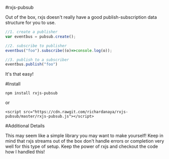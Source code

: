 #rxjs-pubsub

Out of the box, rxjs doesn't really have a good publish-subscription data structure for you to use.

```javascript
//1. create a publisher
var eventbus = pubsub.create();

//2. subscribe to publisher
eventbus("foo").subscribe((o)=>console.log(o));

//3. publish to a subscriber
eventbus.publish("foo")
```

It's that easy!

#Install

```
npm install rxjs-pubsub
```

or

```
<script src="https://cdn.rawgit.com/richardanaya/rxjs-pubsub/master/rxjs-pubsub.js"></script>
```

#Additional Details

This may seem like a simple library you may want to make yourself! Keep in mind that rxjs streams out of the box don't handle errors or completion very well for this type of setup. Keep the power of rxjs and checkout the code how I handled this!
